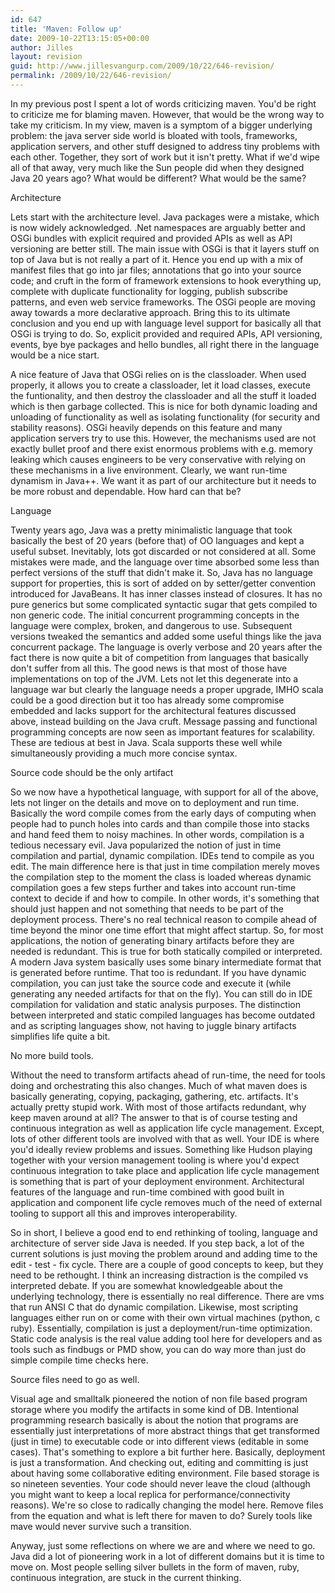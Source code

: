 ```yaml
---
id: 647
title: 'Maven: Follow up'
date: 2009-10-22T13:15:05+00:00
author: Jilles
layout: revision
guid: http://www.jillesvangurp.com/2009/10/22/646-revision/
permalink: /2009/10/22/646-revision/
---
```

In my previous post I spent a lot of words criticizing maven. You'd be right to criticize me for blaming maven. However, that would be the wrong way to take my criticism. In my view, maven is a symptom of a bigger underlying problem: the java server side world is bloated with tools, frameworks, application servers, and other stuff designed to address tiny problems with each other. Together, they sort of work but it isn't pretty. What if we'd wipe all of that away, very much like the Sun people did when they designed Java 20 years ago? What would be different? What would be the same? 

Architecture

Lets start with the architecture level. Java packages were a mistake, which is now widely acknowledged. .Net namespaces are arguably better and OSGi bundles with explicit required and provided APIs as well as API versioning are better still. The main issue with OSGi is that it layers stuff on top of Java but is not really a part of it. Hence you end up with a mix of manifest files that go into jar files; annotations that go into your source code; and cruft in the form of framework extensions to hook everything up, complete with duplicate functionality for logging, publish subscribe patterns, and even web service frameworks. The OSGi people are moving away towards a more declarative approach. Bring this to its ultimate conclusion and you end up with language level support for basically all that OSGi is trying to do. So, explicit provided and required APIs, API versioning, events, bye bye packages and hello bundles, all right there in the language would be a nice start.

A nice feature of Java that OSGi relies on is the classloader. When used properly, it allows you to create a classloader, let it load classes, execute the funtionality, and then destroy the classloader and all the stuff it loaded which is then garbage collected. This is nice for both dynamic loading and unloading of functionality as well as isolating functionality (for security and stability reasons). OSGi heavily depends on this feature and many application servers try to use this. However, the mechanisms used are not exactly bullet proof and there exist enormous problems with e.g. memory leaking which causes engineers to be very conservative with relying on these mechanisms in a live environment. Clearly, we want run-time dynamism in Java++. We want it as part of our architecture but it needs to be more robust and dependable. How hard can that be?

Language

Twenty years ago, Java was a pretty minimalistic language that took basically the best of 20 years (before that) of OO languages and kept a useful subset. Inevitably, lots got discarded or not considered at all. Some mistakes were made, and the language over time absorbed some less than perfect versions of the stuff that didn't make it. So, Java has no language support for properties, this is sort of added on by setter/getter convention introduced for JavaBeans. It has inner classes instead of closures. It has no pure generics but some complicated syntactic sugar that gets compiled to non generic code. The initial concurrent programming concepts in the language were complex, broken, and dangerous to use. Subsequent versions tweaked the semantics and added some useful things like the java concurrent package. The language is overly verbose and 20 years after the fact there is now quite a bit of competition from languages that basically don't suffer from all this. The good news is that most of those have implementations on top of the JVM. Lets not let this degenerate into a language war but clearly the language needs a proper upgrade, IMHO scala could be a good direction but it too has already some compromise embedded and lacks support for the architectural features discussed above, instead building on the Java cruft. Message passing and functional programming concepts are now seen as important features for scalability. These are tedious at best in Java. Scala supports these well while simultaneously providing a much more concise syntax.

Source code should be the only artifact

So we now have a hypothetical language, with support for all of the above, lets not linger on the details and move on to deployment and run time. Basically the word compile comes from the early days of computing when people had to punch holes into cards and than compile those into stacks and hand feed them to noisy machines. In other words, compilation is a tedious necessary evil. Java popularized the notion of just in time compilation and partial, dynamic compilation. IDEs tend to compile as you edit.  The main difference here is that just in time compilation merely moves the compilation step to the moment the class is loaded whereas dynamic compilation goes a few steps further and takes into account run-time context to decide if and how to compile. In other words, it's something that should just happen and not something that needs to be part of the deployment process. There's no real technical reason to compile ahead of time beyond the minor one time effort that might affect startup. So, for most applications, the notion of generating binary artifacts before they are needed is redundant. This is true for both statically compiled or interpreted. A modern Java system basically uses some binary intermediate format that is generated before runtime. That too is redundant. If you have dynamic compilation, you can just take the source code and execute it (while generating any needed artifacts for that on the fly). You can still do in IDE compilation for validation and static analysis purposes. The distinction between interpreted and static compiled languages has become outdated and as scripting languages show, not having to juggle binary artifacts simplifies life quite a bit.

No more build tools.

Without the need to transform artifacts ahead of run-time, the need for tools doing and orchestrating this also changes. Much of what maven does is basically generating, copying, packaging, gathering, etc. artifacts. It's actually pretty stupid work. With most of those artifacts redundant, why keep maven around at all? The answer to that is of course testing and continuous integration as well as application life cycle management. Except, lots of other different tools are involved with that as well. Your IDE is where you'd ideally review problems and issues. Something like Hudson playing together with your version management tooling is where you'd expect continuous integration to take place and application life cycle management is something that is part of your deployment environment. Architectural features of the language and run-time combined with good built in application and component life cycle removes much of the need of external tooling to support all this and improves interoperability.

So in short, I believe a good end to end rethinking of tooling, language and architecture of server side Java is needed. If you step back, a lot of the current solutions is just moving the problem around and adding time to the edit - test - fix cycle. There are a couple of good concepts to keep, but they need to be rethought. I think an increasing distraction is the compiled vs interpreted debate. If you are somewhat knowledgeable about the underlying technology, there is essentially no real difference. There are vms that run ANSI C that do dynamic compilation. Likewise, most scripting languages either run on or come with their own virtual machines (python, c ruby). Essentially, compilation is just a deployment/run-time optimization. Static code analysis is the real value adding tool here for developers and as tools such as findbugs or PMD show, you can do way more than just do simple compile time checks here. 

Source files need to go as well.

Visual age and smalltalk pioneered the notion of non file based program storage where you modify the artifacts in some kind of DB. Intentional programming research basically is about the notion that programs are essentially just interpretations of more abstract things that get transformed (just in time) to executable code or into different views (editable in some cases). That's something to explore a bit further here. Basically, deployment is just a transformation. And checking out, editing and committing is just about having some collaborative editing environment. File based storage is so nineteen seventies. Your code should never leave the cloud (although you might want to keep a local replica for performance/connectivity reasons). We're so close to radically changing the model here. Remove files from the equation and what is left there for maven to do? Surely tools like mave would never survive such a transition.

Anyway, just some reflections on where we are and where we need to go. Java did a lot of pioneering work in a lot of different domains but it is time to move on. Most people selling silver bullets in the form of maven, ruby, continuous integration, are stuck in the current thinking. 